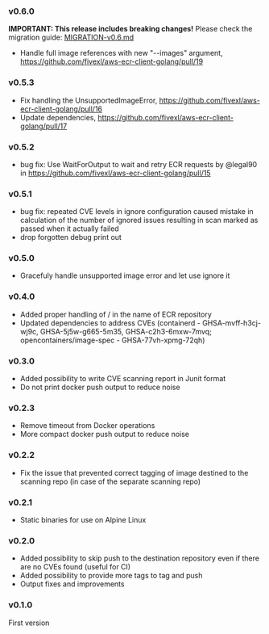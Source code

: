 ### v0.6.0

**IMPORTANT: This release includes breaking changes!** Please check the migration guide: [MIGRATION-v0.6.md](./MIGRATION-v0.6.md)

* Handle full image references with new "--images" argument, https://github.com/fivexl/aws-ecr-client-golang/pull/19

### v0.5.3

* Fix handling the UnsupportedImageError, https://github.com/fivexl/aws-ecr-client-golang/pull/16
* Update dependencies, https://github.com/fivexl/aws-ecr-client-golang/pull/17

### v0.5.2

* bug fix: Use WaitForOutput to wait and retry ECR requests by @legal90 in https://github.com/fivexl/aws-ecr-client-golang/pull/15

### v0.5.1

* bug fix: repeated CVE levels in ignore configuration caused mistake in calculation of the number of ignored issues resulting in scan marked as passed when it actually failed
* drop forgotten debug print out

### v0.5.0

* Gracefuly handle unsupported image error and let use ignore it

### v0.4.0

* Added proper handling of / in the name of ECR repository
* Updated dependencies to address CVEs (containerd - GHSA-mvff-h3cj-wj9c, GHSA-5j5w-g665-5m35, GHSA-c2h3-6mxw-7mvq; opencontainers/image-spec - GHSA-77vh-xpmg-72qh)

### v0.3.0

* Added possibility to write CVE scanning report in Junit format
* Do not print docker push output to reduce noise

### v0.2.3

* Remove timeout from Docker operations
* More compact docker push output to reduce noise

### v0.2.2

* Fix the issue that prevented correct tagging of image destined to the scanning repo (in case of the separate scanning repo)

### v0.2.1

* Static binaries for use on Alpine Linux

### v0.2.0

* Added possibility to skip push to the destination repository even if there are no CVEs found (useful for CI)
* Added possibility to provide more tags to tag and push
* Output fixes and improvements

### v0.1.0

First version
